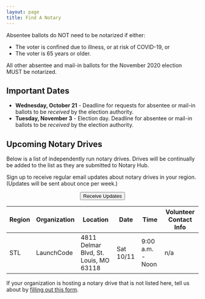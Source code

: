 ```yaml
---
layout: page
title: Find A Notary
---
```


Absentee ballots do NOT need to be notarized if either:

- The voter is confined due to illness, or at risk of COVID-19, or
- The voter is 65 years or older.

All other absentee and mail-in ballots for the November 2020 election MUST be notarized.

## Important Dates

- **Wednesday, October 21** - Deadline for requests for absentee or mail-in ballots to be *received* by the election authority.
- **Tuesday, November 3** - Election day. Deadline for absentee or mail-in ballots to be *received* by the election authority.

## Upcoming Notary Drives

Below is a list of independently run notary drives. Drives will be continually be added to the list as they are submitted to Notary Hub.

Sign up to receive regular email updates about notary drives in your region. (Updates will be sent about once per week.)

<p style="text-align:center;">
    <button type="button" class="btn btn-primary" data-toggle="modal" data-target="#formModal">Receive Updates</button>
</p>

<table class="table">
    <thead>
        <tr>
            <th scope="col">Region</th>
            <th scope="col">Organization</th>
            <th scope="col">Location</th>
            <th scope="col">Date</th>
            <th scope="col">Time</th>
            <th scope="col">Volunteer Contact Info</th>
        </tr>
    </thead>
    <tbody>
        <td>STL</td>
        <td>LaunchCode</td>
        <td>4811 Delmar Blvd, St. Louis, MO 63118</td>
        <td>Sat 10/11</td>
        <td>9:00 a.m. - Noon</td>
        <td>n/a</td>
    </tbody>
</table>

If your organization is hosting a notary drive that is not listed here, tell us about by <a href="/organizations/">filling out this form</a>.